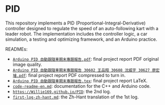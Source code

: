 # PID

This repository implements a PID (Proportional-Integral-Derivative) controller designed to regulate the speed of an auto-following kart with a leader robot. The implementation includes the controller logic, a car simulation, a testing and optimizing framework, and an Arduino practice.

READMEs:

- [`Arduino PID 自動跟隨車期末專題報告.pdf`](Arduino%20PID%20自動跟隨車期末專題報告.pdf): final project report PDF original image quality.
- [`Arduino PID 自動跟隨車期末專題報告 30602 王品翔 30608 沈威宇 30627 廖宏璿.pdf`](Arduino%20PID%20自動跟隨車期末專題報告%2030602%20王品翔%2030608%20沈威宇%2030627%20廖宏璿.pdf): final project report PDF compressed to turn in.
- [`Arduino PID 自動跟隨車期末專題報告.tex`](Arduino%20PID%20自動跟隨車期末專題報告.tex): final project report LaTeX.
- [`code-readme-en.md`](code-readme-en.md): documentation for the C++ and Arduino code.
- [`https://Willie169.github.io/PID`](https://Willie169.github.io/PID): the 2nd log.
- [`first-log-zh-hant.md`](first-log-zh-hant.md): the Zh-Hant translation of the 1st log.
